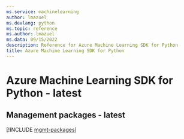 ```yaml
---
ms.service: machinelearning
author: lmazuel
ms.devlang: python
ms.topic: reference
ms.author: lmazuel
ms.data: 09/15/2022
description: Reference for Azure Machine Learning SDK for Python
title: Azure Machine Learning SDK for Python
---
```

# Azure Machine Learning SDK for Python - latest

## Management packages - latest
[!INCLUDE [mgmt-packages](machine-learning-mgmt-index.md)]
